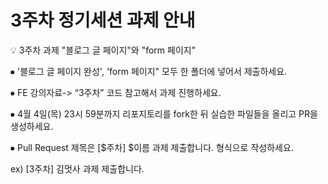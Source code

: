 # 3주차 정기세션 과제 안내

💡 3주차 과제 "블로그 글 페이지"와 "form 페이지"

⦁ '블로그 글 페이지 완성', 'form 페이지" 모두 한 폴더에 넣어서 제출하세요.

⦁ FE 강의자료-> “3주차” 코드 참고해서 과제 진행하세요.

⦁ 4월 4일(목) 23시 59분까지 리포지토리를 fork한 뒤 실습한 파일들을 올리고 PR을 생성하세요.

⦁ Pull Request 제목은 [$주차] $이름 과제 제출합니다. 형식으로 작성하세요.

ex) [3주차] 김멋사 과제 제출합니다.
